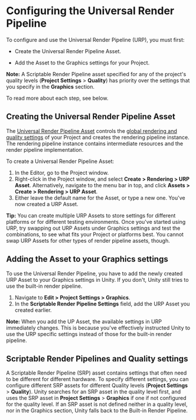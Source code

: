 # Configuring the Universal Render Pipeline

To configure and use the Universal Render Pipeline (URP), you must first:

- Create the Universal Render Pipeline Asset.

- Add the Asset to the Graphics settings for your Project.

**Note:** A Scriptable Render Pipeline asset specified for any of the project's quality levels (**Project Settings** > **Quality**) has priority over the settings that you specify in the **Graphics** section.

To read more about each step, see below.

## Creating the Universal Render Pipeline Asset

The [Universal Render Pipeline Asset](universalrp-asset.md) controls the [global rendering and quality settings](universalrp-asset.md) of your Project and creates the rendering pipeline instance. The rendering pipeline instance contains intermediate resources and the render pipeline implementation.

To create a Universal Render Pipeline Asset:

1. In the Editor, go to the Project window.
2. Right-click in the Project window, and select  __Create > Rendering > URP Asset__. Alternatively, navigate to the menu bar in top, and click __Assets > Create > Rendering > URP Asset__.
3. Either leave the default name for the Asset, or type a new one. You've now created a URP Asset.

**Tip:** You can create multiple URP Assets to store settings for different platforms or for different testing environments. Once you've started using URP, try swapping out URP Assets under Graphics settings and test the combinations, to see what fits your Project or platforms best. You cannot swap URP Assets for other types of render pipeline assets, though.



## Adding the Asset to your Graphics settings

To use the Universal Render Pipeline, you have to add the newly created URP Asset to your Graphics settings in Unity. If you don't, Unity still tries to use the built-in render pipeline.

1. Navigate to __Edit > Project Settings > Graphics__.
2. In the __Scriptable Render Pipeline Settings__ field, add the URP Asset you created earlier.

**Note:** When you add the UP Asset, the available settings in URP immediately changes. This is because you've effectively instructed Unity to use the URP specific settings instead of those for the built-in render pipeline.

## Scriptable Render Pipelines and Quality settings

A Scriptable Render Pipeline (SRP) asset contains settings that often need to be different for different hardware. To specify different settings, you can configure different SRP assets for different Quality levels (**Project Settings** > **Quality**). Unity searches for an SRP asset in the quality level first, and uses the SRP asset in **Project Settings** > **Graphics** if one if not configured for the quality level. If an SRP asset is not defined neither in a quality level, nor in the Graphics section, Unity falls back to the Built-in Render Pipeline.